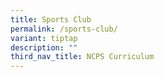 ```yaml
---
title: Sports Club
permalink: /sports-club/
variant: tiptap
description: ""
third_nav_title: NCPS Curriculum
---
```

